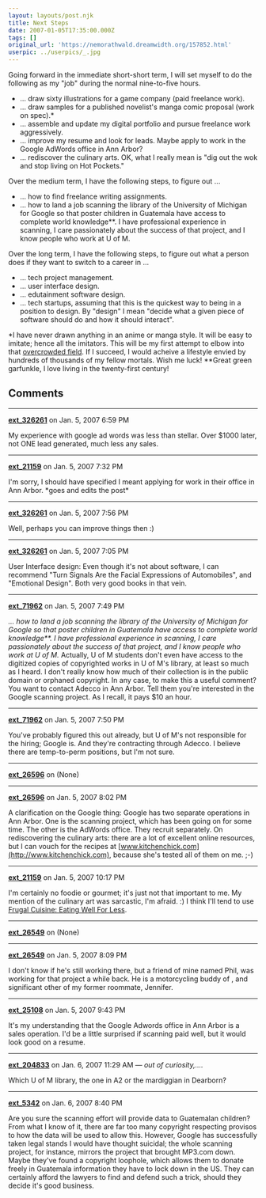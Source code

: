 ```yaml
---
layout: layouts/post.njk
title: Next Steps
date: 2007-01-05T17:35:00.000Z
tags: []
original_url: 'https://nemorathwald.dreamwidth.org/157852.html'
userpic: ../userpics/_.jpg
---
```

Going forward in the immediate short-short term, I will set myself to do the following as my "job" during the normal nine-to-five hours.

*   ... draw sixty illustrations for a game company (paid freelance work).
*   ... draw samples for a published novelist's manga comic proposal (work on spec).\*
*   ... assemble and update my digital portfolio and pursue freelance work aggressively.
*   ... improve my resume and look for leads. Maybe apply to work in the Google AdWords office in Ann Arbor?
*   ... rediscover the culinary arts. OK, what I really mean is "dig out the wok and stop living on Hot Pockets."

Over the medium term, I have the following steps, to figure out ...

*   ... how to find freelance writing assignments.
*   ... how to land a job scanning the library of the University of Michigan for Google so that poster children in Guatemala have access to complete world knowledge\*\*. I have professional experience in scanning, I care passionately about the success of that project, and I know people who work at U of M.

Over the long term, I have the following steps, to figure out what a person does if they want to switch to a career in ...

*   ... tech project management.
*   ... user interface design.
*   ... edutainment software design.
*   ... tech startups, assuming that this is the quickest way to being in a position to design. By "design" I mean "decide what a given piece of software should do and how it should interact".

\*I have never drawn anything in an anime or manga style. It will be easy to imitate; hence all the imitators. This will be my first attempt to elbow into that []( _fcksavedurl=)[]( _fcksavedurl=)[overcrowded field](http://www.dresdencodak.com/cartoons/dc_012.htm). If I succeed, I would acheive a lifestyle envied by hundreds of thousands of my fellow mortals. Wish me luck! \*\*Great green garfunkle, I love living in the twenty-first century!

## Comments

---

**[ext_326261](https://www.dreamwidth.org/users/ext_326261)** on Jan. 5, 2007 6:59 PM

My experience with google ad words was less than stellar. Over $1000 later, not ONE lead generated, much less any sales.

---

**[ext_21159](https://www.dreamwidth.org/users/ext_21159)** on Jan. 5, 2007 7:32 PM

I'm sorry, I should have specified I meant applying for work in their office in Ann Arbor. \*goes and edits the post\*

---

**[ext_326261](https://www.dreamwidth.org/users/ext_326261)** on Jan. 5, 2007 7:56 PM

Well, perhaps you can improve things then :)

---

**[ext_326261](https://www.dreamwidth.org/users/ext_326261)** on Jan. 5, 2007 7:05 PM

User Interface design: Even though it's not about software, I can recommend "Turn Signals Are the Facial Expressions of Automobiles", and "Emotional Design". Both very good books in that vein.

---

**[ext_71962](https://www.dreamwidth.org/users/ext_71962)** on Jan. 5, 2007 7:49 PM

_... how to land a job scanning the library of the University of Michigan for Google so that poster children in Guatemala have access to complete world knowledge\*\*. I have professional experience in scanning, I care passionately about the success of that project, and I know people who work at U of M._ Actually, U of M students don't even have access to the digitized copies of copyrighted works in U of M's library, at least so much as I heard. I don't really know how much of their collection is in the public domain or orphaned copyright. In any case, to make this a useful comment? You want to contact Adecco in Ann Arbor. Tell them you're interested in the Google scanning project. As I recall, it pays $10 an hour.

---

**[ext_71962](https://www.dreamwidth.org/users/ext_71962)** on Jan. 5, 2007 7:50 PM

You've probably figured this out already, but U of M's not responsible for the hiring; Google is. And they're contracting through Adecco. I believe there are temp-to-perm positions, but I'm not sure.

---

**[ext_26596](https://www.dreamwidth.org/users/ext_26596)** on (None)



---

**[ext_26596](https://www.dreamwidth.org/users/ext_26596)** on Jan. 5, 2007 8:02 PM

A clarification on the Google thing: Google has two separate operations in Ann Arbor. One is the scanning project, which has been going on for some time. The other is the AdWords office. They recruit separately. On rediscovering the culinary arts: there are a lot of excellent online resources, but I can vouch for the recipes at [www.kitchenchick.com](http://www.kitchenchick.com), because she's tested all of them on me. ;-)

---

**[ext_21159](https://www.dreamwidth.org/users/ext_21159)** on Jan. 5, 2007 10:17 PM

I'm certainly no foodie or gourmet; it's just not that important to me. My mention of the culinary art was sarcastic, I'm afraid. :) I think I'll tend to use [Frugal Cuisine: Eating Well For Less](http://www.getrichslowly.org/blog/2006/12/04/frugal-cuisine-eating-well-for-less/).

---

**[ext_26549](https://www.dreamwidth.org/users/ext_26549)** on (None)



---

**[ext_26549](https://www.dreamwidth.org/users/ext_26549)** on Jan. 5, 2007 8:09 PM

I don't know if he's still working there, but a friend of mine named Phil, was working for that project a while back. He is a motorcycling buddy of , and significant other of my former roommate, Jennifer.

---

**[ext_25108](https://www.dreamwidth.org/users/ext_25108)** on Jan. 5, 2007 9:43 PM

It's my understanding that the Google Adwords office in Ann Arbor is a sales operation. I'd be a little surprised if scanning paid well, but it would look good on a resume.

---

**[ext_204833](https://www.dreamwidth.org/users/ext_204833)** on Jan. 6, 2007 11:29 AM — *out of curiosity,....*

Which U of M library, the one in A2 or the mardiggian in Dearborn?

---

**[ext_5342](https://www.dreamwidth.org/users/ext_5342)** on Jan. 6, 2007 8:40 PM

Are you sure the scanning effort will provide data to Guatemalan children? From what I know of it, there are far too many copyright respecting provisos to how the data will be used to allow this. However, Google has successfully taken legal stands I would have thought suicidal; the whole scanning project, for instance, mirrors the project that brought MP3.com down. Maybe they've found a copyright loophole, which allows them to donate freely in Guatemala information they have to lock down in the US. They can certainly afford the lawyers to find and defend such a trick, should they decide it's good business.
